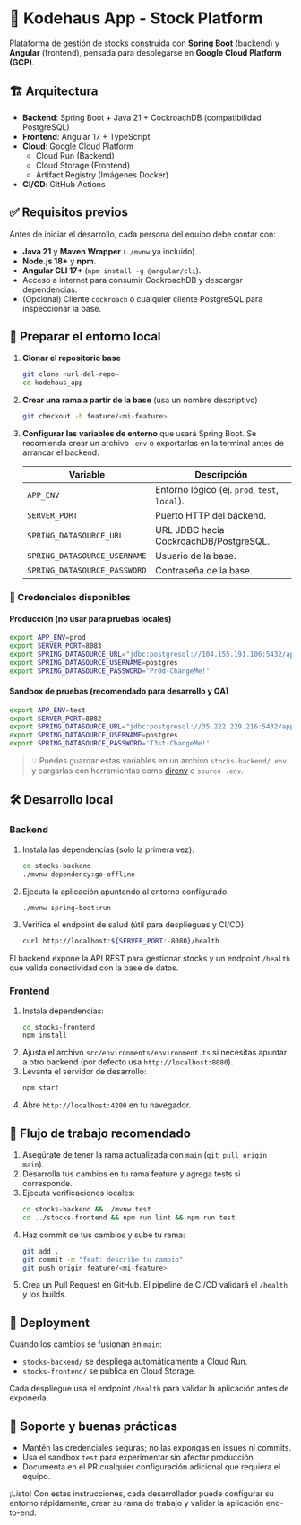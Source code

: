 # 🏢 Kodehaus App - Stock Platform

Plataforma de gestión de stocks construida con **Spring Boot** (backend) y **Angular** (frontend), pensada para desplegarse en **Google Cloud Platform (GCP)**.

## 🏗️ Arquitectura

- **Backend**: Spring Boot + Java 21 + CockroachDB (compatibilidad PostgreSQL)
- **Frontend**: Angular 17 + TypeScript
- **Cloud**: Google Cloud Platform
  - Cloud Run (Backend)
  - Cloud Storage (Frontend)
  - Artifact Registry (Imágenes Docker)
- **CI/CD**: GitHub Actions

## ✅ Requisitos previos

Antes de iniciar el desarrollo, cada persona del equipo debe contar con:

- **Java 21** y **Maven Wrapper** (`./mvnw` ya incluido).
- **Node.js 18+** y **npm**.
- **Angular CLI 17+** (`npm install -g @angular/cli`).
- Acceso a internet para consumir CockroachDB y descargar dependencias.
- (Opcional) Cliente `cockroach` o cualquier cliente PostgreSQL para inspeccionar la base.

## 🌱 Preparar el entorno local

1. **Clonar el repositorio base**
   ```bash
   git clone <url-del-repo>
   cd kodehaus_app
   ```
2. **Crear una rama a partir de la base** (usa un nombre descriptivo)
   ```bash
   git checkout -b feature/<mi-feature>
   ```
3. **Configurar las variables de entorno** que usará Spring Boot. Se recomienda crear un archivo `.env` o exportarlas en la terminal antes de arrancar el backend.

   | Variable | Descripción |
   |----------|-------------|
   | `APP_ENV` | Entorno lógico (ej. `prod`, `test`, `local`). |
   | `SERVER_PORT` | Puerto HTTP del backend. |
   | `SPRING_DATASOURCE_URL` | URL JDBC hacia CockroachDB/PostgreSQL. |
   | `SPRING_DATASOURCE_USERNAME` | Usuario de la base. |
   | `SPRING_DATASOURCE_PASSWORD` | Contraseña de la base. |

### 🔐 Credenciales disponibles

#### Producción (no usar para pruebas locales)
```bash
export APP_ENV=prod
export SERVER_PORT=8083
export SPRING_DATASOURCE_URL="jdbc:postgresql://104.155.191.106:5432/appdb"
export SPRING_DATASOURCE_USERNAME=postgres
export SPRING_DATASOURCE_PASSWORD='Pr0d-ChangeMe!'
```

#### Sandbox de pruebas (recomendado para desarrollo y QA)
```bash
export APP_ENV=test
export SERVER_PORT=8082
export SPRING_DATASOURCE_URL="jdbc:postgresql://35.222.229.216:5432/appdb"
export SPRING_DATASOURCE_USERNAME=postgres
export SPRING_DATASOURCE_PASSWORD='T3st-ChangeMe!'
```

> 💡 Puedes guardar estas variables en un archivo `stocks-backend/.env` y cargarlas con herramientas como [direnv](https://direnv.net/) o `source .env`.

## 🛠️ Desarrollo local

### Backend

1. Instala las dependencias (solo la primera vez):
   ```bash
   cd stocks-backend
   ./mvnw dependency:go-offline
   ```
2. Ejecuta la aplicación apuntando al entorno configurado:
   ```bash
   ./mvnw spring-boot:run
   ```
3. Verifica el endpoint de salud (útil para despliegues y CI/CD):
   ```bash
   curl http://localhost:${SERVER_PORT:-8080}/health
   ```

El backend expone la API REST para gestionar stocks y un endpoint `/health` que valida conectividad con la base de datos.

### Frontend

1. Instala dependencias:
   ```bash
   cd stocks-frontend
   npm install
   ```
2. Ajusta el archivo `src/environments/environment.ts` si necesitas apuntar a otro backend (por defecto usa `http://localhost:8080`).
3. Levanta el servidor de desarrollo:
   ```bash
   npm start
   ```
4. Abre `http://localhost:4200` en tu navegador.

## 🔄 Flujo de trabajo recomendado

1. Asegúrate de tener la rama actualizada con `main` (`git pull origin main`).
2. Desarrolla tus cambios en tu rama feature y agrega tests si corresponde.
3. Ejecuta verificaciones locales:
   ```bash
   cd stocks-backend && ./mvnw test
   cd ../stocks-frontend && npm run lint && npm run test
   ```
4. Haz commit de tus cambios y sube tu rama:
   ```bash
   git add .
   git commit -m "feat: describe tu cambio"
   git push origin feature/<mi-feature>
   ```
5. Crea un Pull Request en GitHub. El pipeline de CI/CD validará el `/health` y los builds.

## 🚀 Deployment

Cuando los cambios se fusionan en `main`:

- `stocks-backend/` se despliega automáticamente a Cloud Run.
- `stocks-frontend/` se publica en Cloud Storage.

Cada despliegue usa el endpoint `/health` para validar la aplicación antes de exponerla.

## 🤝 Soporte y buenas prácticas

- Mantén las credenciales seguras; no las expongas en issues ni commits.
- Usa el sandbox `test` para experimentar sin afectar producción.
- Documenta en el PR cualquier configuración adicional que requiera el equipo.

¡Listo! Con estas instrucciones, cada desarrollador puede configurar su entorno rápidamente, crear su rama de trabajo y validar la aplicación end-to-end.
